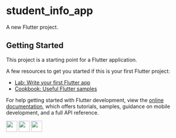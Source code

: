 # student_info_app

A new Flutter project.

## Getting Started

This project is a starting point for a Flutter application.

A few resources to get you started if this is your first Flutter project:

- [Lab: Write your first Flutter app](https://docs.flutter.dev/get-started/codelab)
- [Cookbook: Useful Flutter samples](https://docs.flutter.dev/cookbook)

For help getting started with Flutter development, view the
[online documentation](https://docs.flutter.dev/), which offers tutorials,
samples, guidance on mobile development, and a full API reference.
<p>
  <img src="https://github.com/nikunj150/student_info_app/assets/141740390/22029fdf-10e3-4810-ba07-73f3e4a57fa0"height=30>
  <img src="https://github.com/nikunj150/student_info_app/assets/141740390/b478dc13-6731-4e5b-9056-2be72bfee4da"height=30>
  <img src="https://github.com/nikunj150/student_info_app/assets/141740390/a3b5ac12-7c45-40fb-a328-60611a11c1a5"height=30>
</p>
